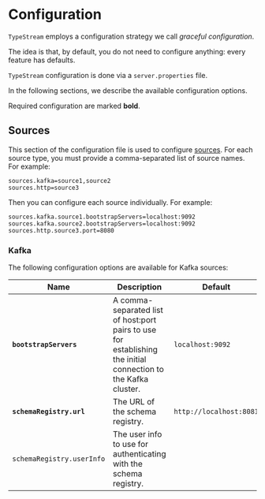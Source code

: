 # Configuration

`TypeStream` employs a configuration strategy we call _graceful configuration_.

The idea is that, by default, you do not need to configure anything: every
feature has defaults.

`TypeStream` configuration is done via a `server.properties` file.

In the following sections, we describe the available configuration options.

Required configuration are marked **bold**.

## Sources

This section of the configuration file is used to configure
[sources](reference/glossary.md#source). For each source type, you must provide
a comma-separated list of source names. For example:

```properties
sources.kafka=source1,source2
sources.http=source3
```

Then you can configure each source individually. For example:

```properties
sources.kafka.source1.bootstrapServers=localhost:9092
sources.kafka.source2.bootstrapServers=localhost:9092
sources.http.source3.port=8080
```

### Kafka

The following configuration options are available for Kafka sources:

| Name                      | Description                                                                                                    | Default                 |
| ------------------------- | -------------------------------------------------------------------------------------------------------------- | ----------------------- |
| **`bootstrapServers`**    | A comma-separated list of host:port pairs to use for establishing the initial connection to the Kafka cluster. | `localhost:9092`        |
| **`schemaRegistry.url`**  | The URL of the schema registry.                                                                                | `http://localhost:8081` |
| `schemaRegistry.userInfo` | The user info to use for authenticating with the schema registry.                                              |                         |
